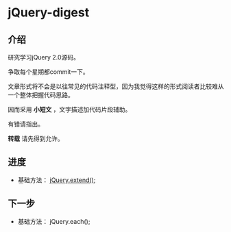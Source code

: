 # jQuery-digest

## 介绍

研究学习jQuery 2.0源码。

争取每个星期都commit一下。

文章形式将不会是以往常见的代码注释型，因为我觉得这样的形式阅读者比较难从一个整体把握代码思路。

因而采用 **小短文** ，文字描述加代码片段辅助。

有错请指出。

**转载** 请先得到允许。

## 进度

- 基础方法： [jQuery.extend()](https://github.com/CalvinChen/jQuery-digest/blob/master/article/jquery.extend.md);

## 下一步

- 基础方法： jQuery.each();